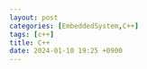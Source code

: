 ```yaml
---
layout: post
categories: [EmbeddedSystem,C++]
tags: [c++]
title: C++
date: 2024-01-10 19:25 +0900
---
```

